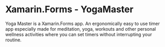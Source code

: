 # Xamarin.Forms - YogaMaster

Yoga Master is a Xamarin.Forms app. An ergonomically easy to use timer app especially made for meditation, yoga, workouts and other personal wellness activities where you can set timers without interrupting your routine.

